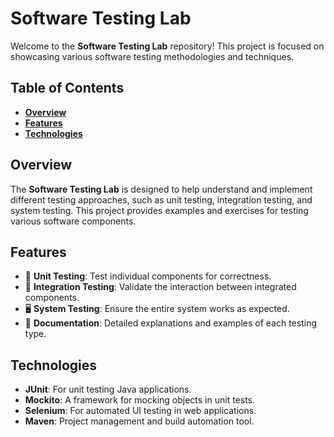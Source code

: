 # **Software Testing Lab**

Welcome to the **Software Testing Lab** repository! This project is focused on showcasing various software testing methodologies and techniques. 

## **Table of Contents**
- **[Overview](#overview)**
- **[Features](#features)**
- **[Technologies](#technologies)**

## **Overview**
The **Software Testing Lab** is designed to help understand and implement different testing approaches, such as unit testing, integration testing, and system testing. This project provides examples and exercises for testing various software components.

## **Features**
- 🧪 **Unit Testing**: Test individual components for correctness.
- 🔗 **Integration Testing**: Validate the interaction between integrated components.
- 🖥️ **System Testing**: Ensure the entire system works as expected.
- 📝 **Documentation**: Detailed explanations and examples of each testing type.

## **Technologies**
- **JUnit**: For unit testing Java applications.
- **Mockito**: A framework for mocking objects in unit tests.
- **Selenium**: For automated UI testing in web applications.
- **Maven**: Project management and build automation tool.

